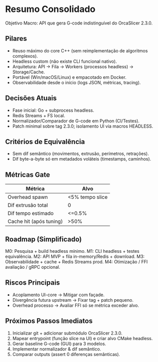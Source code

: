 # Resumo Consolidado

Objetivo Macro: API que gera G-code indistinguível do OrcaSlicer 2.3.0.

## Pilares
- Reuso máximo do core C++ (sem reimplementação de algoritmos complexos).
- Headless custom (não existe CLI funcional nativo).
- Arquitetura: API -> Fila -> Workers (processos headless) -> Storage/Cache.
- Portável (Win/macOS/Linux) e empacotado em Docker.
- Observabilidade desde o início (logs JSON, métricas, tracing).

## Decisões Atuais
- Fase inicial: Go + subprocess headless.
- Redis Streams + FS local.
- Normalizador/Comparador de G-code em Python (CI/Testes).
- Patch minimal sobre tag 2.3.0; isolamento UI via macros HEADLESS.

## Critérios de Equivalência
- Sem dif semântico (movimentos, extrusão, perímetros, retrações).
- Dif byte-a-byte só em metadados voláteis (timestamps, caminhos).

## Métricas Gate
| Métrica | Alvo |
|---------|------|
| Overhead spawn | <5% tempo slice |
| Dif extrusão total | 0 |
| Dif tempo estimado | <=0.5% |
| Cache hit (após tuning) | >50% |

## Roadmap (Simplificado)
M0: Pesquisa + build headless mínimo.
M1: CLI headless + testes equivalência.
M2: API MVP + fila in-memory/Redis + download.
M3: Observabilidade + cache + Redis Streams prod.
M4: Otimização / FFI avaliação / gRPC opcional.

## Riscos Principais
- Acoplamento UI-core → Mitigar com façade.
- Divergência futura upstream → Fixar tag + patch pequeno.
- Overhead processo → Avaliar FFI só se métrica exceder alvo.

## Próximos Passos Imediatos
1. Inicializar git + adicionar submódulo OrcaSlicer 2.3.0.
2. Mapear entrypoint (função slice na UI) e criar alvo CMake headless.
3. Gerar baseline G-code (GUI) para 3 modelos.
4. Implementar normalizador & dif semântico.
5. Comparar outputs (assert 0 diferenças semânticas).
